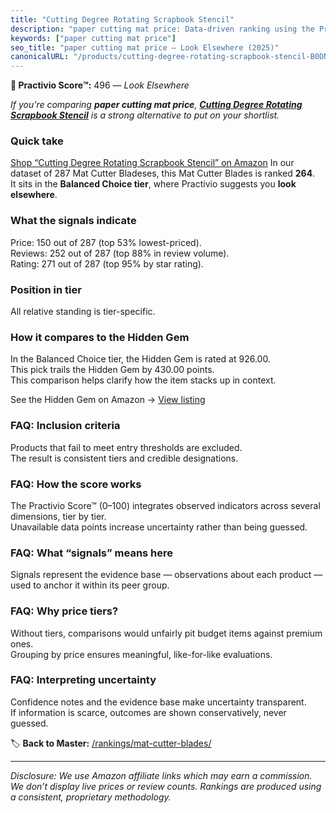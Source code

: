 ```yaml
---
title: "Cutting Degree Rotating Scrapbook Stencil"
description: "paper cutting mat price: Data-driven ranking using the Practivio Score™. Positioned by quality, value, demand, findability, momentum."
keywords: ["paper cutting mat price"]
seo_title: "paper cutting mat price — Look Elsewhere (2025)"
canonicalURL: "/products/cutting-degree-rotating-scrapbook-stencil-B0DNPV1HYT/"
---
```


**🚫 Practivio Score™:** 496 — _Look Elsewhere_


*If you're comparing **paper cutting mat price**, **[Cutting Degree Rotating Scrapbook Stencil](https://www.amazon.com/dp/B0DNPV1HYT?tag=practivio-20)** is a strong alternative to put on your shortlist.*
### Quick take
[Shop “Cutting Degree Rotating Scrapbook Stencil” on Amazon](https://www.amazon.com/dp/B0DNPV1HYT?tag=practivio-20)
In our dataset of 287 Mat Cutter Bladeses, this Mat Cutter Blades is ranked **264**.  
It sits in the **Balanced Choice tier**, where Practivio suggests you **look elsewhere**.

### What the signals indicate
Price: 150 out of 287 (top 53% lowest-priced).  
Reviews: 252 out of 287 (top 88% in review volume).  
Rating: 271 out of 287 (top 95% by star rating).  

### Position in tier
All relative standing is tier-specific.

### How it compares to the Hidden Gem
In the Balanced Choice tier, the Hidden Gem is rated at 926.00.  
This pick trails the Hidden Gem by 430.00 points.  
This comparison helps clarify how the item stacks up in context.  

See the Hidden Gem on Amazon → [View listing](https://www.amazon.com/dp/B00HV4VV92?tag=practivio-20)

### FAQ: Inclusion criteria
Products that fail to meet entry thresholds are excluded.  
The result is consistent tiers and credible designations.

### FAQ: How the score works
The Practivio Score™ (0–100) integrates observed indicators across several dimensions, tier by tier.  
Unavailable data points increase uncertainty rather than being guessed.

### FAQ: What “signals” means here
Signals represent the evidence base — observations about each product — used to anchor it within its peer group.

### FAQ: Why price tiers?
Without tiers, comparisons would unfairly pit budget items against premium ones.  
Grouping by price ensures meaningful, like-for-like evaluations.

### FAQ: Interpreting uncertainty
Confidence notes and the evidence base make uncertainty transparent.  
If information is scarce, outcomes are shown conservatively, never guessed.


🏷️ **Back to Master:** [/rankings/mat-cutter-blades/](/rankings/mat-cutter-blades/)

---
_Disclosure: We use Amazon affiliate links which may earn a commission. We don’t display live prices or review counts. Rankings are produced using a consistent, proprietary methodology._
